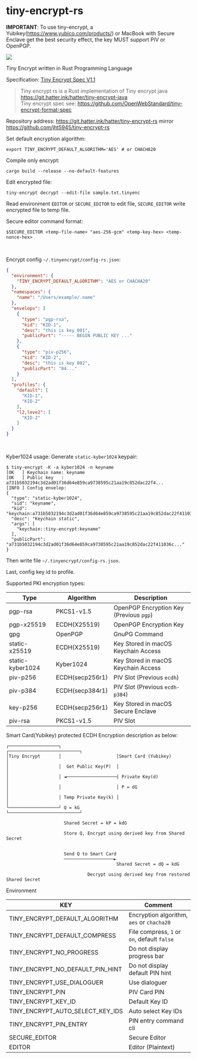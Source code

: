 # tiny-encrypt-rs

**IMPORTANT**: To use tiny-encrypt, a Yubikey(https://www.yubico.com/products/) or MacBook with Secure Enclave get the
best security effect, the key MUST support PIV or OpenPGP.

![](https://cdn.hatter.ink/doc/7684_4DB4452911E2A25AB993429AA7FFCD65/yubikey-5-family.png)

Tiny Encrypt written in Rust Programming Language

Specification: [Tiny Encrypt Spec V1.1](https://github.com/OpenWebStandard/tiny-encrypt-format-spec/blob/main/TinyEncryptSpecv1.1.md)

> Tiny encrypt rs is a Rust implementation of Tiny encrypt java https://git.hatter.ink/hatter/tiny-encrypt-java <br>
> Tiny encrypt spec see: https://github.com/OpenWebStandard/tiny-encrypt-format-spec

Repository address: https://git.hatter.ink/hatter/tiny-encrypt-rs mirror https://github.com/jht5945/tiny-encrypt-rs

Set default encryption algorithm:

```shell
export TINY_ENCRYPT_DEFAULT_ALGORITHM='AES' # or CHACHA20
```

Compile only encrypt:

```shell
cargo build --release --no-default-features
```

Edit encrypted file:

```shell
tiny-encrypt decrypt --edit-file sample.txt.tinyenc 
```

Read environment `EDITOR` or `SECURE_EDITOR` to edit file, `SECURE_EDITOR` write encrypted file to temp file.

Secure editor command format:

```shell
$SECURE_EDITOR <temp-file-name> "aes-256-gcm" <temp-key-hex> <temp-nonce-hex>
```

<br>

Encrypt config `~/.tinyencrypt/config-rs.json`:

```json
{
  "environment": {
    "TINY_ENCRYPT_DEFAULT_ALGORITHM": "AES or CHACHA20"
  },
  "namespaces": {
    "name": "/Users/example/.name"
  },
  "envelops": [
    {
      "type": "pgp-rsa",
      "kid": "KID-1",
      "desc": "this is key 001",
      "publicPart": "----- BEGIN PUBLIC KEY ..."
    },
    {
      "type": "piv-p256",
      "kid": "KID-2",
      "desc": "this is key 002",
      "publicPart": "04..."
    }
  ],
  "profiles": {
    "default": [
      "KID-1",
      "KID-2"
    ],
    "l2,leve2": [
      "KID-2"
    ]
  }
}
```

<br>

Kyber1024 usage:
Generate `static-kyber1024` keypair:

```shell
$ tiny-encrypt -K -a kyber1024 -n keyname
[OK   ] Keychain name: keyname
[OK   ] Public key   : a731b5032194c3d2ad01f36d64e859ca9738595c21aa19c852dac22f4...
[INFO ] Config envelop:
{
  "type": "static-kyber1024",
  "sid": "keyname",
  "kid": "keychain:a731b5032194c3d2ad01f36d64e859ca9738595c21aa19c852dac22f411036c7",
  "desc": "Keychain static",
  "args": [
    "keychain::tiny-encrypt:keyname"
  ],
  "publicPart": "a731b5032194c3d2ad01f36d64e859ca9738595c21aa19c852dac22f411036c..."
}
```

Then write file `~/.tinyencrypt/config-rs.json`.

Last, config key id to profile.

Supported PKI encryption types:

| Type             | Algorithm       | Description                             |
|------------------|-----------------|-----------------------------------------|
| pgp-rsa          | PKCS1-v1.5      | OpenPGP Encryption Key (Previous `pgp`) |
| pgp-x25519       | ECDH(X25519)    | OpenPGP Encryption Key                  |
| gpg              | OpenPGP         | GnuPG Command                           |
| static-x25519    | ECDH(X25519)    | Key Stored in macOS Keychain Access     |
| static-kyber1024 | Kyber1024       | Key Stored in macOS Keychain Access     |
| piv-p256         | ECDH(secp256r1) | PIV Slot (Previous `ecdh`)              |
| piv-p384         | ECDH(secp384r1) | PIV Slot (Previous `ecdh-p384`)         |
| key-p256         | ECDH(secp256r1) | Key Stored in macOS Secure Enclave      |
| piv-rsa          | PKCS1-v1.5      | PIV Slot                                |

Smart Card(Yubikey) protected ECDH Encryption description as below:

```text
┌───────────────────┐                     ┌───────────────────────────┐
│Tiny Encrypt       │                     │Smart Card (Yubikey)       │
│                   │  Get Public Key(P)  │                           │
│                   │ ◄───────────────────┤ Private Key(d)            │
│                   │                     │ P = dG                    │
│                   │ Temp Private Key(k) │                           │
└───────────────────┘ Q = kG              └───────────────────────────┘

                      Shared Secret = kP = kdG

                      Store Q, Encrypt using derived key from Shared Secret


                      Send Q to Smart Card
                      ───────────────────►
                                          Shared Secret = dQ = kdG

                               Decrypt using derived key from restored Shared Secret
```

Environment

| KEY                              | Comment                                     |
|----------------------------------|---------------------------------------------|
| TINY_ENCRYPT_DEFAULT_ALGORITHM   | Encryption algorithm, `aes` or `chacha20`   |
| TINY_ENCRYPT_DEFAULT_COMPRESS    | File compress, `1` or `on`, default `false` |
| TINY_ENCRYPT_NO_PROGRESS         | Do not display progress bar                 |
| TINY_ENCRYPT_NO_DEFAULT_PIN_HINT | Do not display default PIN hint             |
| TINY_ENCRYPT_USE_DIALOGUER       | Use dialoguer                               |
| TINY_ENCRYPT_PIN                 | PIV Card PIN                                |
| TINY_ENCRYPT_KEY_ID              | Default Key ID                              |
| TINY_ENCRYPT_AUTO_SELECT_KEY_IDS | Auto select Key IDs                         |
| TINY_ENCRYPT_PIN_ENTRY           | PIN entry command cli                       |
| SECURE_EDITOR                    | Secure Editor                               |
| EDITOR                           | Editor (Plaintext)                          |


